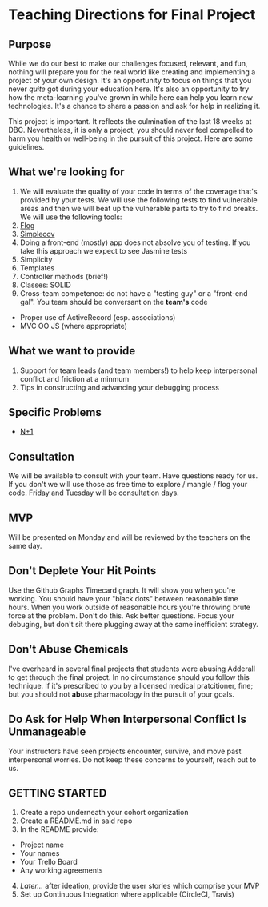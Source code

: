 # Teaching Directions for Final Project

## Purpose

While we do our best to make our challenges focused, relevant, and fun, nothing
will prepare you for the real world like creating and implementing a project of
your own design.  It's an opportunity to focus on things that you never _quite_
got during your education here. It's also an opportunity to try how the
meta-learning you've grown in while here can help you learn new technologies.
It's a chance to share a passion and ask for help in realizing it.

This project is important.  It reflects the culmination of the last 18 weeks at
DBC.  Nevertheless, it is only a project, you should never feel compelled to
harm you health or well-being in the pursuit of this project.  Here are some
guidelines.

## What we're looking for

1.  We will evaluate the quality of your code in terms of the coverage that's
provided by your tests.  We will use the following tests to find vulnerable
areas and then we will beat up the vulnerable parts to try to find breaks.  We
will use the following tools:
  1.  [Flog](https://github.com/seattlerb/flog)
  1.  [Simplecov](https://github.com/colszowka/simplecov)
1.  Doing a front-end (mostly) app does not absolve you of testing.  If you
take this approach we expect to see Jasmine tests
1.  Simplicity
  1.  Templates
  1.  Controller methods (brief!)
  1.  Classes: SOLID
1.  Cross-team competence:  do not have a "testing guy" or a "front-end gal".
You team should be conversant on the **team's** code
* Proper use of ActiveRecord (esp. associations)
* MVC OO JS (where appropriate)

## What we want to provide

1.  Support for team leads (and team members!) to help keep interpersonal
conflict and friction at a minmum
1.  Tips in constructing and advancing your debugging process

## Specific Problems

* [N+1](http://guides.rubyonrails.org/active_record_querying.html#eager-loading-associations)

## Consultation

We will be available to consult with your team.  Have questions ready for us.
If you don't we will use those as free time to explore / mangle / flog your
code.  Friday and Tuesday will be consultation days.

## MVP

Will be presented on Monday and will be reviewed by the teachers on the same
day.

## Don't Deplete Your Hit Points

Use the Github Graphs Timecard graph.  It will show you when you're working.
You should have your "black dots" between reasonable time hours.  When you work
outside of reasonable hours you're throwing brute force at the problem. Don't
do this.  Ask better questions.  Focus your debuging, but don't sit there
plugging away at the same inefficient strategy.

## Don't Abuse Chemicals

I've overheard in several final projects that students were abusing Adderall to
get through the final project. In no circumstance should you follow this
technique.  If it's prescribed to you by a licensed medical pratcitioner, fine;
but you should not **ab**use pharmacology in the pursuit of your goals.

## Do Ask for Help When Interpersonal Conflict Is Unmanageable

Your instructors have seen projects encounter, survive, and move past
interpersonal worries.  Do not keep these concerns to yourself, reach out to
us.

## GETTING STARTED

1.  Create a repo underneath your cohort organization
2.  Create a README.md in said repo
3.  In the README provide:
  * Project name
  * Your names
  * Your Trello Board
  * Any working agreements
4. _Later..._ after ideation, provide the user stories which comprise your MVP
5. Set up Continuous Integration where applicable (CircleCI, Travis)
